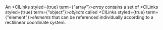  



An <ClLinks styled={true} term={"array"}><i>array</i></ClLinks> contains a set of <ClLinks styled={true} term={"object"}><i>objects</i></ClLinks> called <ClLinks styled={true} term={"element"}><i>elements</i></ClLinks> that can be referenced individually according to a rectilinear coordinate system. 



